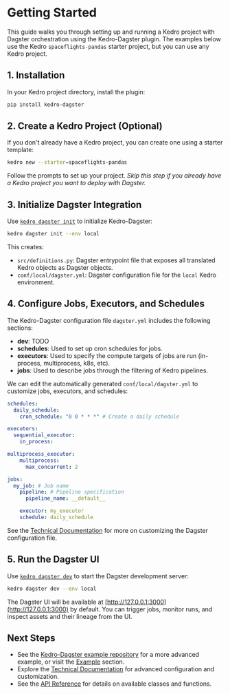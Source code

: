 # Getting Started

This guide walks you through setting up and running a Kedro project with Dagster orchestration using the Kedro-Dagster plugin. The examples below use the Kedro `spaceflights-pandas` starter project, but you can use any Kedro project.

## 1. Installation

In your Kedro project directory, install the plugin:

```bash
pip install kedro-dagster
```

## 2. Create a Kedro Project (Optional)

If you don't already have a Kedro project, you can create one using a starter template:

```bash
kedro new --starter=spaceflights-pandas
```

Follow the prompts to set up your project.
*Skip this step if you already have a Kedro project you want to deploy with Dagster.*

## 3. Initialize Dagster Integration

Use [`kedro dagster init`](api.md#kedro-dagster-init) to initialize Kedro-Dagster:

```bash
kedro dagster init --env local
```

This creates:

- `src/definitions.py`: Dagster entrypoint file that exposes all translated Kedro objects as Dagster objects.
- `conf/local/dagster.yml`: Dagster configuration file for the `local` Kedro environment.

## 4. Configure Jobs, Executors, and Schedules

The Kedro-Dagster configuration file `dagster.yml` includes the following sections:

- **dev**: TODO
- **schedules**: Used to set up cron schedules for jobs.
- **executors**: Used to specify the compute targets of jobs are run (in-process, multiprocess, k8s, etc).
- **jobs**: Used to describe jobs through the filtering of Kedro pipelines.

We can edit the automatically generated `conf/local/dagster.yml` to customize jobs, executors, and schedules:

```yaml
schedules:
  daily_schedule:
    cron_schedule: "0 0 * * *" # Create a daily schedule

executors:
  sequential_executor:
    in_process:

multiprocess_executor:
    multiprocess:
      max_concurrent: 2

jobs:
  my_job: # Job name
    pipeline: # Pipeline specification
      pipeline_name: __default__

    executor: my_executor
    schedule: daily_schedule

```

See the [Technical Documentation](technical.md) for more on customizing the Dagster configuration file.

## 5. Run the Dagster UI

Use [`kedro dagster dev`](api.md#kedro-dagster-dev) to start the Dagster development server:

```bash
kedro dagster dev --env local
```

The Dagster UI will be available at [http://127.0.0.1:3000](http://127.0.0.1:3000) by default.
You can trigger jobs, monitor runs, and inspect assets and their lineage from the UI.

## Next Steps

- See the [Kedro-Dagster example repository](https://github.com/gtauzin/kedro-dagster-example) for a more advanced example, or visit the [Example](example.md) section.
- Explore the [Technical Documentation](technical.md) for advanced configuration and customization.
- See the [API Reference](api.md) for details on available classes and functions.
